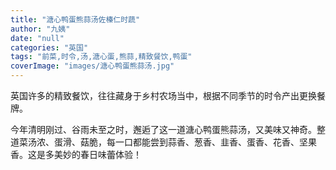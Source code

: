 ```yaml
---
title: "溏心鸭蛋熊蒜汤佐榛仁时蔬"
author: "九姨"
date: "null"
categories: "英国"
tags: "前菜,时令,汤,溏心蛋,熊蒜,精致餐饮,鸭蛋"
coverImage: "images/溏心鸭蛋熊蒜汤.jpg"
---
```


英国许多的精致餐饮，往往藏身于乡村农场当中，根据不同季节的时令产出更换餐牌。

今年清明刚过、谷雨未至之时，邂逅了这一道溏心鸭蛋熊蒜汤，又美味又神奇。整道菜汤浓、蛋滑、菇脆，每一口都能尝到蒜香、葱香、韭香、蛋香、花香、坚果香。这是多美妙的春日味蕾体验！
